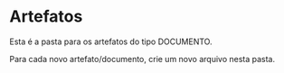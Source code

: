 # Artefatos

Esta é a pasta para os artefatos do tipo DOCUMENTO.

Para cada novo artefato/documento, crie um novo arquivo nesta pasta.